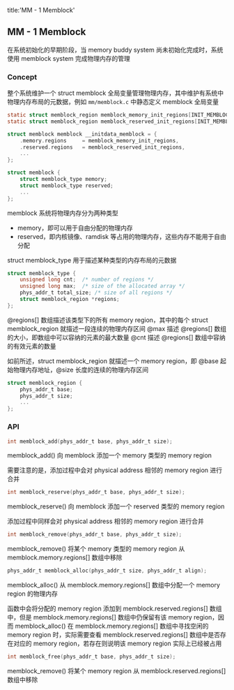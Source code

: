 title:'MM - 1 Memblock'
## MM - 1 Memblock

在系统初始化的早期阶段，当 memory buddy system 尚未初始化完成时，系统使用 memblock system 完成物理内存的管理


### Concept

整个系统维护一个 struct memblock 全局变量管理物理内存，其中维护有系统中物理内存布局的元数据，例如 `mm/memblock.c` 中静态定义 memblock 全局变量

```c
static struct memblock_region memblock_memory_init_regions[INIT_MEMBLOCK_REGIONS];
static struct memblock_region memblock_reserved_init_regions[INIT_MEMBLOCK_REGIONS];

struct memblock memblock __initdata_memblock = {
	.memory.regions		= memblock_memory_init_regions,
	.reserved.regions	= memblock_reserved_init_regions,
	...
};
```

```c
struct memblock {
	struct memblock_type memory;
	struct memblock_type reserved;
	...
};
```

memblock 系统将物理内存分为两种类型

- memory，即可以用于自由分配的物理内存
- reserved，即内核镜像、ramdisk 等占用的物理内存，这些内存不能用于自由分配


struct memblock_type 用于描述某种类型的内存布局的元数据

```c
struct memblock_type {
	unsigned long cnt;	/* number of regions */
	unsigned long max;	/* size of the allocated array */
	phys_addr_t total_size;	/* size of all regions */
	struct memblock_region *regions;
};
```

@regions[] 数组描述该类型下的所有 memory region，其中的每个 struct memblock_region 就描述一段连续的物理内存区间
@max 描述 @regions[] 数组的大小，即数组中可以容纳的元素的最大数量
@cnt 描述 @regions[] 数组中容纳的有效元素的数量


如前所述，struct memblock_region 就描述一个 memory region，即 @base 起始物理内存地址，@size 长度的连续的物理内存区间

```c
struct memblock_region {
	phys_addr_t base;
	phys_addr_t size;
	...
};
```


### API

```c
int memblock_add(phys_addr_t base, phys_addr_t size);
```

memblock_add() 向 memblock 添加一个 memory 类型的 memory region

需要注意的是，添加过程中会对 physical address 相邻的 memory region 进行合并


```c
int memblock_reserve(phys_addr_t base, phys_addr_t size);
```

memblock_reserve() 向 memblock 添加一个 reserved 类型的 memory region

添加过程中同样会对 physical address 相邻的 memory region 进行合并


```c
int memblock_remove(phys_addr_t base, phys_addr_t size);
```

memblock_remove() 将某个 memory 类型的 memory region 从 memblock.memory.regions[] 数组中移除


```c
phys_addr_t memblock_alloc(phys_addr_t size, phys_addr_t align);
```

memblock_alloc() 从 memblock.memory.regions[] 数组中分配一个 memory region 的物理内存

函数中会将分配的 memory region 添加到 memblock.reserved.regions[] 数组中，但是 memblock.memory.regions[] 数组中仍保留有该 memory region，因而 memblock_alloc() 在 memblock.memory.regions[] 数组中寻找空闲的 memory region 时，实际需要查看 memblock.reserved.regions[] 数组中是否存在对应的 memory region，若存在则说明该 memory region 实际上已经被占用


```c
int memblock_free(phys_addr_t base, phys_addr_t size);
```

memblock_remove() 将某个 memory region 从 memblock.reserved.regions[] 数组中移除

